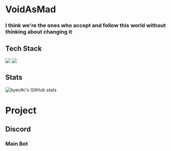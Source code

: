 
# VoidAsMad

### I think we're the ones who accept and follow this world without thinking about changing it<br/>

## Tech Stack
<img src="https://img.shields.io/badge/python-4374D9?style=for-the-badge&logo=python&logoColor=white"> <img src="https://img.shields.io/badge/stlite3-FFCA28?style=for-the-badge&logo=Firebase&logoColor=white"><br/>
## Stats
![byeolki's GitHub stats](https://github-readme-stats.vercel.app/api?username=byeolki&count_private=true)

# Project
## Discord
### Main Bot
